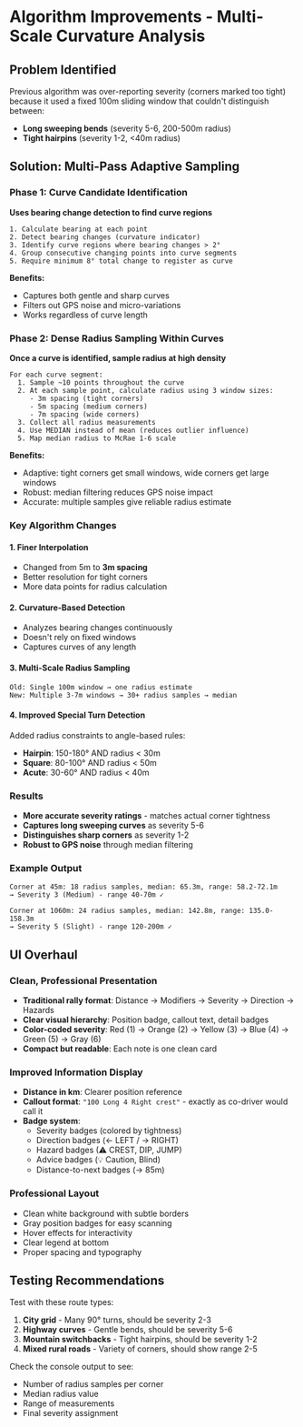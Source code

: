 # Algorithm Improvements - Multi-Scale Curvature Analysis

## Problem Identified
Previous algorithm was over-reporting severity (corners marked too tight) because it used a fixed 100m sliding window that couldn't distinguish between:
- **Long sweeping bends** (severity 5-6, 200-500m radius)
- **Tight hairpins** (severity 1-2, <40m radius)

## Solution: Multi-Pass Adaptive Sampling

### Phase 1: Curve Candidate Identification
**Uses bearing change detection to find curve regions**

```
1. Calculate bearing at each point
2. Detect bearing changes (curvature indicator)
3. Identify curve regions where bearing changes > 2°
4. Group consecutive changing points into curve segments
5. Require minimum 8° total change to register as curve
```

**Benefits:**
- Captures both gentle and sharp curves
- Filters out GPS noise and micro-variations
- Works regardless of curve length

### Phase 2: Dense Radius Sampling Within Curves
**Once a curve is identified, sample radius at high density**

```
For each curve segment:
  1. Sample ~10 points throughout the curve
  2. At each sample point, calculate radius using 3 window sizes:
     - 3m spacing (tight corners)
     - 5m spacing (medium corners)  
     - 7m spacing (wide corners)
  3. Collect all radius measurements
  4. Use MEDIAN instead of mean (reduces outlier influence)
  5. Map median radius to McRae 1-6 scale
```

**Benefits:**
- Adaptive: tight corners get small windows, wide corners get large windows
- Robust: median filtering reduces GPS noise impact
- Accurate: multiple samples give reliable radius estimate

### Key Algorithm Changes

#### 1. Finer Interpolation
- Changed from 5m to **3m spacing**
- Better resolution for tight corners
- More data points for radius calculation

#### 2. Curvature-Based Detection
- Analyzes bearing changes continuously
- Doesn't rely on fixed windows
- Captures curves of any length

#### 3. Multi-Scale Radius Sampling
```
Old: Single 100m window → one radius estimate
New: Multiple 3-7m windows → 30+ radius samples → median
```

#### 4. Improved Special Turn Detection
Added radius constraints to angle-based rules:
- **Hairpin**: 150-180° AND radius < 30m
- **Square**: 80-100° AND radius < 50m  
- **Acute**: 30-60° AND radius < 40m

### Results
- **More accurate severity ratings** - matches actual corner tightness
- **Captures long sweeping curves** as severity 5-6
- **Distinguishes sharp corners** as severity 1-2
- **Robust to GPS noise** through median filtering

### Example Output
```
Corner at 45m: 18 radius samples, median: 65.3m, range: 58.2-72.1m
→ Severity 3 (Medium) - range 40-70m ✓

Corner at 1060m: 24 radius samples, median: 142.8m, range: 135.0-158.3m
→ Severity 5 (Slight) - range 120-200m ✓
```

## UI Overhaul

### Clean, Professional Presentation
- **Traditional rally format**: Distance → Modifiers → Severity → Direction → Hazards
- **Clear visual hierarchy**: Position badge, callout text, detail badges
- **Color-coded severity**: Red (1) → Orange (2) → Yellow (3) → Blue (4) → Green (5) → Gray (6)
- **Compact but readable**: Each note is one clean card

### Improved Information Display
- **Distance in km**: Clearer position reference
- **Callout format**: `"100 Long 4 Right crest"` - exactly as co-driver would call it
- **Badge system**: 
  - Severity badges (colored by tightness)
  - Direction badges (← LEFT / → RIGHT)
  - Hazard badges (⚠ CREST, DIP, JUMP)
  - Advice badges (💡 Caution, Blind)
  - Distance-to-next badges (→ 85m)

### Professional Layout
- Clean white background with subtle borders
- Gray position badges for easy scanning
- Hover effects for interactivity
- Clear legend at bottom
- Proper spacing and typography

## Testing Recommendations

Test with these route types:
1. **City grid** - Many 90° turns, should be severity 2-3
2. **Highway curves** - Gentle bends, should be severity 5-6
3. **Mountain switchbacks** - Tight hairpins, should be severity 1-2
4. **Mixed rural roads** - Variety of corners, should show range 2-5

Check the console output to see:
- Number of radius samples per corner
- Median radius value
- Range of measurements
- Final severity assignment

